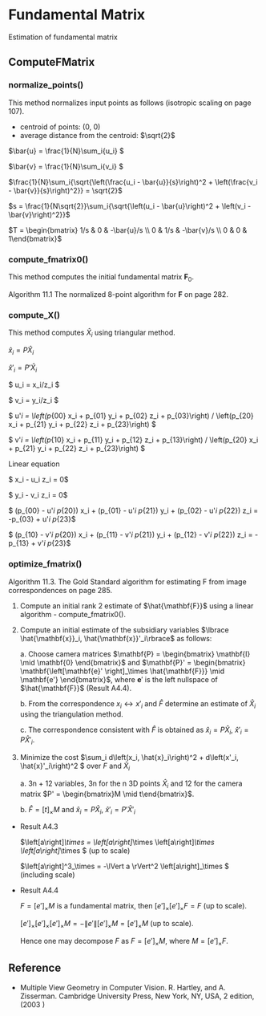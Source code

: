 # Fundamental Matrix
Estimation of fundamental matrix

## ComputeFMatrix
### normalize_points()
This method normalizes input points as follows (isotropic scaling on page 107).
- centroid of points: (0, 0)
- average distance from the centroid: $\sqrt{2}$

$\bar{u} = \frac{1}{N}\sum_i{u_i} $

$\bar{v} = \frac{1}{N}\sum_i{v_i} $

$\frac{1}{N}\sum_i{\sqrt{\left(\frac{u_i - \bar{u}}{s}\right)^2 + \left(\frac{v_i - \bar{v}}{s}\right)^2}} = \sqrt{2}$

$s = \frac{1}{N\sqrt{2}}\sum_i{\sqrt{\left(u_i - \bar{u}\right)^2 + \left(v_i - \bar{v}\right)^2}}$

$T = \begin{bmatrix} 1/s & 0 & -\bar{u}/s \\ 0 & 1/s & -\bar{v}/s \\ 0 & 0 & 1\end{bmatrix}$

### compute_fmatrix0()
This method computes the initial fundamental matrix $\mathbf{F}_0$.

Algorithm 11.1 The normalized 8-point algorithm for $\mathbf{F}$ on page 282.

### compute_X()
This method computes $\hat{X}_i$ using triangular method.

$\hat{x}_i = P\hat{X}_i$

$\hat{x}'_i = P'\hat{X}_i$

$ u_i = x_i/z_i $

$ v_i = y_i/z_i $

$ u'_i = \left(p_{00} x_i + p_{01} y_i + p_{02} z_i + p_{03}\right) / \left(p_{20} x_i + p_{21} y_i + p_{22} z_i + p_{23}\right) $


$ v'_i = \left(p_{10} x_i + p_{11} y_i + p_{12} z_i + p_{13}\right) / \left(p_{20} x_i + p_{21} y_i + p_{22} z_i + p_{23}\right) $


Linear equation

$ x_i - u_i z_i = 0$

$ y_i - v_i z_i = 0$

$ (p_{00} - u'_i p_{20}) x_i + (p_{01} - u'_i p_{21}) y_i + (p_{02} - u'_i p_{22}) z_i = -p_{03} + u'_i p_{23}$

$ (p_{10} - v'_i p_{20}) x_i + (p_{11} - v'_i p_{21}) y_i + (p_{12} - v'_i p_{22}) z_i = -p_{13} + v'_i p_{23}$


### optimize_fmatrix()

Algorithm 11.3. The Gold Standard algorithm for estimating F from image correspondences on page 285.

1. Compute an initial rank 2 estimate of $\hat{\mathbf{F}}$ using a linear algorithm - compute_fmatrix0().

2. Compute an initial estimate of the subsidiary variables $\lbrace \hat{\mathbf{x}}_i, \hat{\mathbf{x}}'_i\rbrace$ as follows:

    a. Choose camera matrices $\mathbf{P} = \begin{bmatrix} \mathbf{I} \mid \mathbf{0} \end{bmatrix}$ and $\mathbf{P}' = \begin{bmatrix} \mathbf{\left[\mathbf{e}' \right]_\times \hat{\mathbf{F}}} \mid \mathbf{e'} \end{bmatrix}$, where $\mathbf{e}'$ is the left nullspace of $\hat{\mathbf{F}}$ (Result A4.4).

    b. From the correspondence $x_i \leftrightarrow x'_i$ and $\hat{F}$ determine an estimate of $\hat{X}_i$ using the triangulation method.

    c. The correspondence consistent with $\hat{F}$ is obtained as $\hat{x}_i = P\hat{X}_i$, $\hat{x}'_i = P\hat{X}'_i$.

3. Minimize the cost $\sum_i d\left(x_i, \hat{x}_i\right)^2 + d\left(x'_i, \hat{x}'_i\right)^2 $ over $F$ and $\hat{X}_i$

   a. 3n + 12 variables, 3n for the n 3D points $\hat{X}_i$ and 12 for the camera matrix $P' = \begin{bmatrix}M \mid t\end{bmatrix}$.
   
   b. $\hat{F} = \left[t\right]_\times M$ and $\hat{x}_i = P\hat{X}_i$, $\hat{x}'_i = P'\hat{X}'_i$


- Result A4.3
  
  $\left[a\right]_\times = \left[a\right]_\times \left[a\right]_\times \left[a\right]_\times $ (up to scale)

  $\left[a\right]^3_\times = -\lVert a \rVert^2  \left[a\right]_\times $ (including scale)

- Result A4.4

  $F = \left[e'\right]_\times M$ is a fundamental matrix, then $\left[e'\right]_\times \left[e'\right]_\times F = F$ (up to scale).

  $\left[e'\right]_\times \left[e'\right]_\times \left[e'\right]_\times M = -\lVert e'\rVert \left[e'\right]_\times M = \left[e'\right]_\times M$ (up to scale).
  
  Hence one may decompose $F$ as $F = \left[e'\right]_\times M$, where $M = \left[e'\right]_\times F$.








## Reference
- Multiple View Geometry in Computer Vision. R. Hartley, and A. Zisserman. Cambridge University Press, New York, NY, USA, 2 edition, (2003 )

